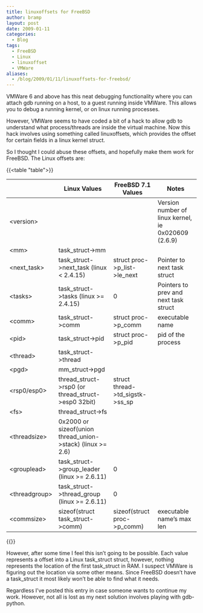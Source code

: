 ```yaml
---
title: linuxoffsets for FreeBSD
author: bramp
layout: post
date: 2009-01-11
categories:
  - Blog
tags:
  - FreeBSD
  - Linux
  - linuxoffset
  - VMWare
aliases:
  - /blog/2009/01/11/linuxoffsets-for-freebsd/
---
```

VMWare 6 and above has this neat debugging functionality where you can attach gdb running on a host, to a guest running inside VMWare. This allows you to debug a running kernel, or on linux running processes.

However, VMWare seems to have coded a bit of a hack to allow gdb to understand what process/threads are inside the virtual machine. Now this hack involves using something called linuxoffsets, which provides the offset for certain fields in a linux kernel struct.

So I thought I could abuse these offsets, and hopefully make them work for FreeBSD. The Linux offsets are:

{{<table "table">}}

|  | Linux Values | FreeBSD 7.1 Values | Notes |
|-------------------|------------------------------------------------------------|---------------------------------------|-----------------------------------------------------|
| &lt;version&gt; |  |  | Version number of linux kernel, ie 0x020609 (2.6.9) |
| &lt;mm&gt; | task_struct-&gt;mm |  |  |
| &lt;next_task&gt; | task_struct-&gt;next_task (linux &lt; 2.4.15) | struct proc-&gt;p_list-&gt;le_next | Pointer to next task struct |
| &lt;tasks&gt; | task_struct-&gt;tasks (linux &gt;= 2.4.15) | 0 | Pointers to prev and next task struct |
| &lt;comm&gt; | task_struct-&gt;comm | struct proc-&gt;p_comm | executable name |
| &lt;pid&gt; | task_struct-&gt;pid | struct proc-&gt;p_pid | pid of the process |
| &lt;thread&gt; | task_struct-&gt;thread |  |  |
| &lt;pgd&gt; | mm_struct-&gt;pgd |  |  |
| &lt;rsp0/esp0&gt; | thread_struct-&gt;rsp0 (or thread_struct-&gt;esp0 32bit) | struct thread-&gt;td_sigstk-&gt;ss_sp |  |
| &lt;fs&gt; | thread_struct-&gt;fs |  |  |
| &lt;threadsize&gt; | 0x2000 or sizeof(union thread_union-&gt;stack) (linux &gt;= 2.6) |  |  |
| &lt;grouplead&gt; | task_struct-&gt;group_leader (linux &gt;= 2.6.11) | 0 |  |
| &lt;threadgroup&gt; | task_struct-&gt;thread_group (linux &gt;= 2.6.11) | 0 |  |
| &lt;commsize&gt; | sizeof(struct task_struct-&gt;comm) | sizeof(struct proc-&gt;p_comm) | executable name’s max len |

{{</table>}}

However, after some time I feel this isn&#8217;t going to be possible. Each value represents a offset into a Linux task\_struct struct, however, nothing represents the location of the first task\_struct in RAM. I suspect VMWare is figuring out the location via some other means. Since FreeBSD doesn&#8217;t have a task_struct it most likely won&#8217;t be able to find what it needs.

Regardless I&#8217;ve posted this entry in case someone wants to continue my work. However, not all is lost as my next solution involves playing with gdb-python.
